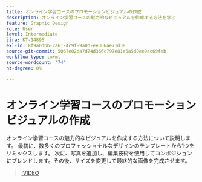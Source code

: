```yaml
---
title: オンライン学習コースのプロモーションビジュアルの作成
description: オンライン学習コースの魅力的なビジュアルを作成する方法を学ぶ
feature: Graphic Design
role: User
level: Intermediate
jira: KT-14896
exl-id: 8f9a0dbb-2a61-4c9f-9a0d-ee366ae71d38
source-git-commit: 5067e02da7d74d366c797e81a6a5d0ee9ac69feb
workflow-type: tm+mt
source-wordcount: '74'
ht-degree: 0%

---
```


# オンライン学習コースのプロモーションビジュアルの作成

オンライン学習コースの魅力的なビジュアルを作成する方法について説明します。 最初に、数多くのプロフェッショナルなデザインのテンプレートから1つをリミックスします。 次に、写真を追加し、編集技術を使用してコンポジションにブレンドします。その後、サイズを変更して最終的な画像を完成させます。

>[!VIDEO](https://video.tv.adobe.com/v/3433932?quality=12&learn=on&hidetitle=true&captions=jpn)
